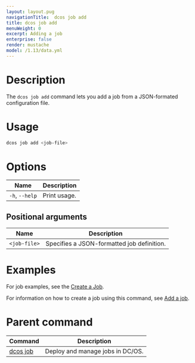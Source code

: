 ```yaml
---
layout: layout.pug
navigationTitle:  dcos job add
title: dcos job add
menuWeight: 0
excerpt: Adding a job
enterprise: false
render: mustache
model: /1.13/data.yml
---
```


# Description

The `dcos job add` command lets you add a job from a JSON-formated configuration file.

# Usage

```bash
dcos job add <job-file>
```
# Options

| Name |  Description |
|---------|-------------|
|`-h`, `--help` |   Print usage. |

## Positional arguments

| Name | Description |
|---------|-------------|
| `<job-file>`   | Specifies a JSON-formatted job definition. |



# Examples

For job examples, see the [Create a Job](/mesosphere/dcos/1.13/deploying-jobs/examples/#create-job).

For information on how to create a job using this command, see [Add a job](/mesosphere/dcos/1.13/deploying-jobs/quickstart/#add-a-job-2).

# Parent command

| Command | Description |
|---------|-------------|
| [dcos job](/mesosphere/dcos/1.13/cli/command-reference/dcos-job/) |  Deploy and manage jobs in DC/OS. |
